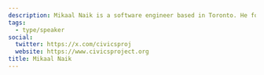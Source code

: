 ```yaml
---
description: Mikaal Naik is a software engineer based in Toronto. He founded the TorontoBeach.app, Canada’s first use of machine learning to predict public water quality, and currently works as design engineer at Voiceflow.com
tags:
  - type/speaker
social:
  twitter: https://x.com/civicsproj
  website: https://www.civicsproject.org
title: Mikaal Naik
---
```

